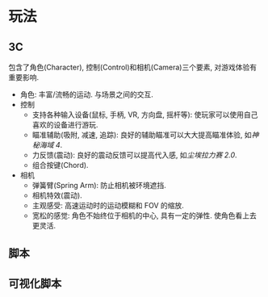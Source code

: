 # 玩法

## 3C

包含了角色(Character), 控制(Control)和相机(Camera)三个要素, 对游戏体验有重要影响.

- 角色: 丰富/流畅的运动. 与场景之间的交互.
- 控制
  - 支持各种输入设备(鼠标, 手柄, VR, 方向盘, 摇杆等): 使玩家可以使用自己喜欢的设备进行游玩.
  - 瞄准辅助(吸附, 减速, 追踪): 良好的辅助瞄准可以大大提高瞄准体验, 如*神秘海域 4*.
  - 力反馈(震动): 良好的震动反馈可以提高代入感, 如*尘埃拉力赛 2.0*.
  - 组合按键(Chord).
- 相机
  - 弹簧臂(Spring Arm): 防止相机被环境遮挡.
  - 相机特效(震动).
  - 主观感受: 高速运动时的运动模糊和 FOV 的缩放.
  - 宽松的感觉: 角色不始终位于相机的中心, 具有一定的弹性. 使角色看上去更灵活.

## 脚本

## 可视化脚本
